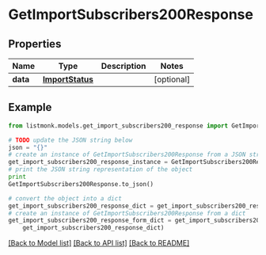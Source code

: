 # GetImportSubscribers200Response


## Properties
Name | Type | Description | Notes
------------ | ------------- | ------------- | -------------
**data** | [**ImportStatus**](ImportStatus.md) |  | [optional] 

## Example

```python
from listmonk.models.get_import_subscribers200_response import GetImportSubscribers200Response

# TODO update the JSON string below
json = "{}"
# create an instance of GetImportSubscribers200Response from a JSON string
get_import_subscribers200_response_instance = GetImportSubscribers200Response.from_json(json)
# print the JSON string representation of the object
print
GetImportSubscribers200Response.to_json()

# convert the object into a dict
get_import_subscribers200_response_dict = get_import_subscribers200_response_instance.to_dict()
# create an instance of GetImportSubscribers200Response from a dict
get_import_subscribers200_response_form_dict = get_import_subscribers200_response.from_dict(
    get_import_subscribers200_response_dict)
```
[[Back to Model list]](../README.md#documentation-for-models) [[Back to API list]](../README.md#documentation-for-api-endpoints) [[Back to README]](../README.md)



